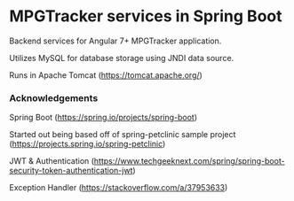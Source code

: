 # MPGTracker services in Spring Boot
Backend services for Angular 7+ MPGTracker application.

Utilizes MySQL for database storage using JNDI data source.

Runs in Apache Tomcat (https://tomcat.apache.org/)

### Acknowledgements
Spring Boot (https://spring.io/projects/spring-boot)

Started out being based off of spring-petclinic sample project (https://projects.spring.io/spring-petclinic)

JWT & Authentication (https://www.techgeeknext.com/spring/spring-boot-security-token-authentication-jwt)

Exception Handler (https://stackoverflow.com/a/37953633)